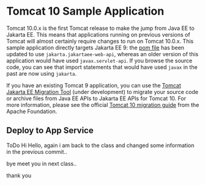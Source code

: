 # Tomcat 10 Sample Application

Tomcat 10.0.x is the first Tomcat release to make the jump from Java EE to Jakarta EE. This means that applications running on previous versions of Tomcat will almost certainly require changes to run on Tomcat 10.0.x. This sample application directly targets Jakarta EE 9: the [pom file](pom.xml) has been updated to use `jakarta.jakartaee-web-api`, whereas an older version of this application would have used `javax.servlet-api`. If you browse the source code, you can see that import statements that would have used `javax` in the past are now using `jakarta`.

If you have an existing Tomcat 9 application, you can use the [Tomcat Jakarta EE Migration Tool](https://github.com/apache/tomcat-jakartaee-migration) (under development) to migrate your source code or archive files from Java EE APIs to Jakarta EE APIs for Tomcat 10. For more information, please see the official [Tomcat 10 migration guide](https://tomcat.apache.org/migration-10.html) from the Apache Foundation.

## Deploy to App Service

ToDo
Hi Hello,
again i am back to the class and changed some information in the previous commit..

bye meet you in next class..

thank you

